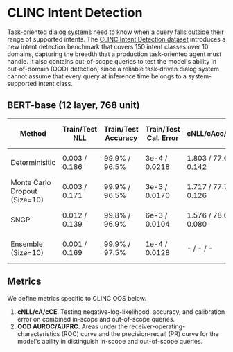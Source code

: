 # CLINC Intent Detection

Task-oriented dialog systems need to know when a query falls outside their range of supported intents. The [CLINC Intent Detection dataset](https://www.tensorflow.org/datasets/catalog/clinc_oos) introduces a new intent detection benchmark that covers 150 intent classes over 10 domains, capturing the breadth that a production task-oriented agent must handle. It also contains out-of-scope queries to test the model's ability in out-of-domain (OOD) detection, since a reliable task-driven dialog system cannot assume that every query at inference time belongs to a system-supported intent class.


## BERT-base (12 layer, 768 unit)

| Method | Train/Test NLL | Train/Test Accuracy | Train/Test Cal. Error | cNLL/cAcc/cECE | OOD AUROC/AUPRC | Train Runtime (hours) | # Parameters |
| ----------- | ----------- | ----------- | ----------- | ----------- | ----------- | ----------- | ----------- |
| Determinisitic | 0.003 / 0.186 | 99.9% / 96.5% | 3e-4 / 0.0218 | 1.803 / 77.6% / 0.142 | 0.942 / 0.853 | 0.8 (8 TPUv3 cores) | 110M |
| Monte Carlo Dropout (Size=10) | 0.003 / 0.171 | 99.9% / 96.5% | 3e-3 / 0.0170 | 1.717 / 77.7% / 0.126 | 0.951 / 0.861 | 0.8 (80 TPUv3 cores) | 110M |
| SNGP | 0.012 / 0.139 | 99.8% / 96.9% | 6e-3 / 0.0104 | 1.576 / 78.0% / 0.080 | 0.969 / 0.908 | 0.4 (80 TPUv3 cores) | 110M |
| Ensemble (Size=10) | 0.001 / 0.169 | 99.9% / 97.5% | 1e-4 / 0.0128 | - / - / - | - / - | 0.8 (80 TPUv3 cores) | 1100M |

## Metrics

We define metrics specific to CLINC OOS below.

1. __cNLL/cA/cCE__. Testing negative-log-likelihood, accuracy, and calibration error on combined in-scope and out-of-scope queries.
2. __OOD AUROC/AUPRC__. Areas under the receiver-operating-characteristics (ROC) curve and the precision-recall (PR) curve for the model's ability in distinguish in-scope and out-of-scope queries.
